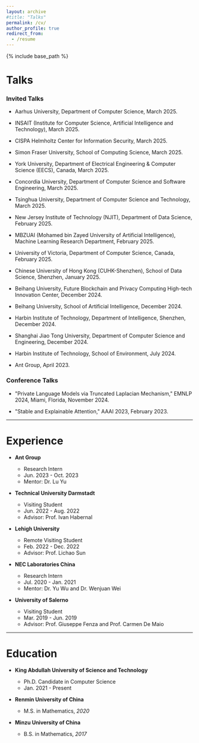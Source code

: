 ```yaml
---
layout: archive
#title: "Talks"
permalink: /cv/
author_profile: true
redirect_from:
  - /resume
---
```


{% include base_path %}


Talks
======

### Invited Talks

* Aarhus University, Department of Computer Science, March 2025.

* INSAIT (Institute for Computer Science, Artificial Intelligence and Technology), March 2025.

* CISPA Helmholtz Center for Information Security, March 2025.

* Simon Fraser University, School of Computing Science, March 2025.

* York University, Department of Electrical Engineering & Computer Science (EECS), Canada, March 2025.

* Concordia University, Department of Computer Science and Software Engineering, March 2025.

* Tsinghua University, Department of Computer Science and Technology, March 2025.

* New Jersey Institute of Technology (NJIT), Department of Data Science, February 2025.

* MBZUAI (Mohamed bin Zayed University of Artificial Intelligence), Machine Learning Research Department, February 2025.

* University of Victoria, Department of Computer Science, Canada, February 2025.

* Chinese University of Hong Kong (CUHK-Shenzhen), School of Data Science, Shenzhen, January 2025.

* Beihang University, Future Blockchain and Privacy Computing High-tech Innovation Center, December 2024.

* Beihang University, School of Artificial Intelligence, December 2024.

* Harbin Institute of Technology, Department of Intelligence, Shenzhen, December 2024.

* Shanghai Jiao Tong University, Department of Computer Science and Engineering, December 2024.

* Harbin Institute of Technology, School of Environment, July 2024.

* Ant Group, April 2023.

### Conference Talks

* "Private Language Models via Truncated Laplacian Mechanism," EMNLP 2024, Miami, Florida, November 2024.

* "Stable and Explainable Attention," AAAI 2023, February 2023.

<hr />


Experience
======
* <b>Ant Group</b>
  * Research Intern
  * Jun. 2023 - Oct. 2023
  * Mentor: Dr. Lu Yu

* <b>Technical University Darmstadt</b>
  * Visiting Student
  * Jun. 2022 - Aug. 2022
  * Advisor: Prof. Ivan Habernal

* <b>Lehigh University</b>
  * Remote Visiting Student
  * Feb. 2022 - Dec. 2022
  * Advisor: Prof. Lichao Sun

* <b>NEC Laboratories China</b>
  * Research Intern
  * Jul. 2020 - Jan. 2021
  * Mentor: Dr. Yu Wu and  Dr. Wenjuan Wei

* <b>University of Salerno</b>
  * Visiting Student
  * Mar. 2019 - Jun. 2019
  * Advisor: Prof. Giuseppe Fenza and Prof. Carmen De Maio

<hr />

Education
======
* <b>King Abdullah University of Science and Technology</b>
  * Ph.D. Candidate in Computer Science
  * Jan. 2021 - Present

* <b>Renmin University of China</b>
  * M.S. in Mathematics, <i>2020</i>

* <b>Minzu University of China</b>
  * B.S. in Mathematics, <i>2017</i>
